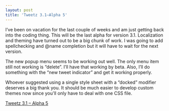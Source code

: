 ```yaml
---
layout: post
title: 'Tweetz 3.1–Alpha 5'
---
```

I’ve been on vacation for the last couple of weeks and am just getting back into the coding thing. This will be the last alpha for version 3.1. Localization and theming have turned out to be a big chunk of work. I was going to add spellchecking and @name completion but it will have to wait for the next version.

The new popup menu seems to be working out well. The only menu item still not working is “delete”. I’ll have that working by beta. Also, I’ll do something with the “new tweet indicator” and get it working properly.

Whoever suggested using a single style sheet with a “docked” modifier deserves a big thank you. It should be much easier to develop custom themes now since you'll only have to deal with one CSS file.

[Tweetz 3.1 – Alpha 5](/download.aspx?filename=Downloads/tweetz31.gadget)

